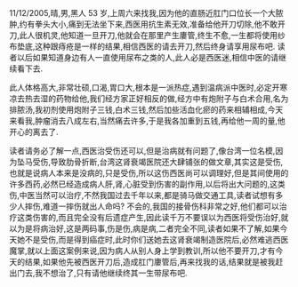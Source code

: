 11/12/2005,晴,男,黑人 53 岁,上周六来找我,因为他的直肠近肛门口位长一个大脓肿,约有拳头大小,痛到无法坐下来,西医用抗生素无效,准备给他开刀切除,他不敢开刀,此人很机灵,他知道一旦开刀,他就会在那里产生廔管,终生不愈,一生都将使用纱布垫底,这种跟痔疮是一样的结果,相信西医的请去开刀,然后终身请享用尿布吧. 读者以后如果知道身边有人一直使用尿布之类的人,此人必是西医迷,相信中医的请继续看下去.

此人体格高大,非常壮硕,口渴,胃口大,根本是一派热症,遇到温病派中医时,必定开寒凉去热去湿的药物给他,我们经方家正好相反的做,经方中有炮附子与白术合用,名为排脓汤,我初剂使用炮附子三钱,白术三钱,然后加些活血化瘀的药来相辅相成,今天来看我,肿瘤消去八成左右,当然痛去许多,于是我各加重到五钱,再给他一周的量,他开心的离去了.

读者请务必了解一点,西医治受伤还可以,但是治病就有问题了,像台湾一位名模,因为坠马受伤,导致肋骨折断,台湾这肾衰竭医院还大肆铺张的做文章,其实这是受伤,也就是说病人本来是没病的,只是受伤,所以这伤西医尚可以调理好,但是其间使用的许多西药,必然已经造成病人肝,肾,心脏受到伤害的副作用,以后将出大问题的,这类伤,中医当然可以治疗,不然我国过去千年以来,都是骑马做交通工具,读者试想有多少人摔伤,难道一摔伤就出人命吗? 不会的,我国的接骨伤科非常之好,他们都可以治疗这类伤害的,而且完全没有后遗症产生,因此读千万不要误以为西医将受伤治好,就以为是将病治好,这是两码事,伤是伤,病是病,二者完全不同,读者如果不了解,如果今天她不是受伤,而是得到癌症时,此时你们送她去这肾衰竭制造医院后,必然难逃西医魔掌,就以上面这案例来说,因为病人从别人身上学到教训,所以他不要开刀,才有今天的结果,如果他先被西医开刀后,造成肛门廔管后,再来找我的话,结果就是被我赶出门去,我不想治了,只有请他继续终其一生带尿布吧.
